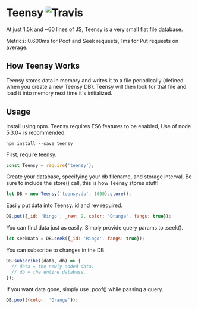 # Teensy ![Travis](https://travis-ci.org/wski/teensy.svg)

At just 1.5k and ~60 lines of JS, Teensy is a very small flat file database.

Metrics: 0.600ms for Poof and Seek requests, 1ms for Put requests on average.

## How Teensy Works

Teensy stores data in memory and writes it to a file periodically (defined when
 you create a new Teensy DB). Teensy will then look for that file and load it
into memory next time it's initialized.

## Usage

Install using npm. Teensy requires ES6 features to be enabled, Use of node
5.3.0+ is recommended.
```
npm install --save teensy
```

First, require teensy.
```javascript
const Teensy = require('teensy');
```

Create your database, specifying your db filename, and storage interval.
Be sure to include the store() call, this is how Teensy stores stuff!

```javascript
let DB = new Teensy('teensy.db', 1000).store();
```

Easily put data into Teensy. id and rev required.
```javascript
DB.put({_id: 'Ringo', _rev: 2, color: 'Orange', fangs: true});
```

You can find data just as easily. Simply provide query params to .seek().
```javascript
let seekData = DB.seek({_id: 'Ringo', fangs: true});
```

You can subscribe to changes in the DB.
```javascript
DB.subscribe((data, db) => {
  // data = the newly added data.
  // db = the entire database.
});
```

If you want data gone, simply use .poof() while passing a query.
```javascript
DB.poof({color: 'Orange'});
```
